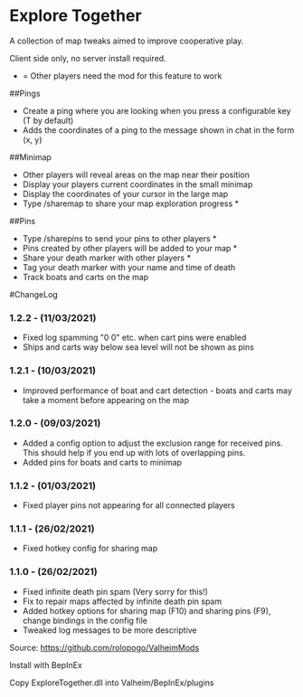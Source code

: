 # Explore Together
A collection of map tweaks aimed to improve cooperative play.

Client side only, no server install required.

* = Other players need the mod for this feature to work

##Pings
- Create a ping where you are looking when you press a configurable key (T by default)
- Adds the coordinates of a ping to the message shown in chat in the form (x, y)

##Minimap
- Other players will reveal areas on the map near their position
- Display your players current coordinates in the small minimap
- Display the coordinates of your cursor in the large map
- Type /sharemap to share your map exploration progress *

##Pins
- Type /sharepins to send your pins to other players *
- Pins created by other players will be added to your map *
- Share your death marker with other players *
- Tag your death marker with your name and time of death
- Track boats and carts on the map

#ChangeLog
### 1.2.2 - (11/03/2021)
- Fixed log spamming "0 0" etc. when cart pins were enabled
- Ships and carts way below sea level will not be shown as pins

### 1.2.1 - (10/03/2021)
- Improved performance of boat and cart detection - boats and carts may take a moment before appearing on the map

### 1.2.0 - (09/03/2021)
- Added a config option to adjust the exclusion range for received pins. This should help if you end up with lots of overlapping pins.
- Added pins for boats and carts to minimap

### 1.1.2 - (01/03/2021)
- Fixed player pins not appearing for all connected players

### 1.1.1 - (26/02/2021)
- Fixed hotkey config for sharing map

### 1.1.0 - (26/02/2021)
- Fixed infinite death pin spam (Very sorry for this!)
- Fix to repair maps affected by infinite death pin spam
- Added hotkey options for sharing map (F10) and sharing pins (F9), change bindings in the config file
- Tweaked log messages to be more descriptive

Source: https://github.com/rolopogo/ValheimMods

Install with BepInEx

Copy ExploreTogether.dll into Valheim/BepInEx/plugins